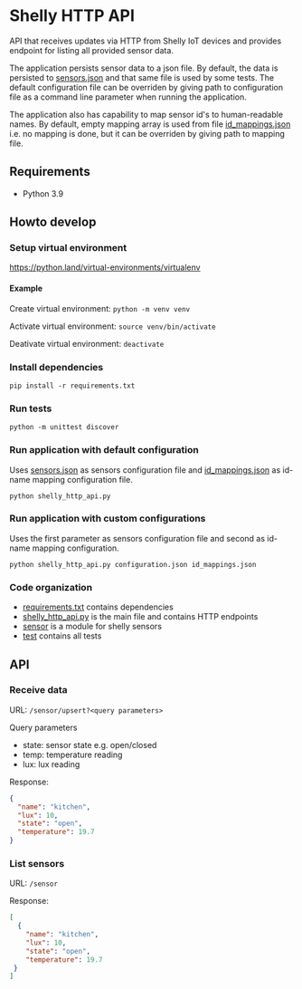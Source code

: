 # Shelly HTTP API

API that receives updates via HTTP from Shelly IoT devices and provides endpoint for listing all provided sensor data.

The application persists sensor data to a json file. By default, the data is persisted to [sensors.json](sensors.json)
and that same file is used by some tests. The default configuration file can be overriden by giving path to configuration
file as a command line parameter when running the application.

The application also has capability to map sensor id's to human-readable names. By default, empty mapping array is used
from file [id_mappings.json](id_mappings.json) i.e. no mapping is done, but it can be overriden by giving path to mapping file.

## Requirements

* Python 3.9

## Howto develop

### Setup virtual environment

https://python.land/virtual-environments/virtualenv

#### Example

Create virtual environment: `python -m venv venv`

Activate virtual environment: `source venv/bin/activate`

Deativate virtual environment: `deactivate`

### Install dependencies

`pip install -r requirements.txt`

### Run tests

`python -m unittest discover`

### Run application with default configuration

Uses [sensors.json](sensors.json) as sensors configuration file and [id_mappings.json](id_mappings.json) as id-name
mapping configuration file.

`python shelly_http_api.py`

### Run application with custom configurations

Uses the first parameter as sensors configuration file and second as id-name mapping configuration.

`python shelly_http_api.py configuration.json id_mappings.json`

### Code organization

* [requirements.txt](requirements.txt) contains dependencies
* [shelly_http_api.py](shelly_http_api.py) is the main file and contains HTTP endpoints
* [sensor](sensor) is a module for shelly sensors
* [test](test) contains all tests

## API

### Receive data

URL: `/sensor/upsert?<query parameters>`

Query parameters
* state: sensor state e.g. open/closed
* temp: temperature reading
* lux: lux reading

Response:
```json
{
  "name": "kitchen",
  "lux": 10,
  "state": "open",
  "temperature": 19.7
}
```

### List sensors

URL: `/sensor`

Response:
```json
[
  {
    "name": "kitchen",
    "lux": 10,
    "state": "open",
    "temperature": 19.7
 }
]
```